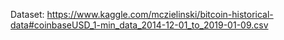 Dataset: https://www.kaggle.com/mczielinski/bitcoin-historical-data#coinbaseUSD_1-min_data_2014-12-01_to_2019-01-09.csv
